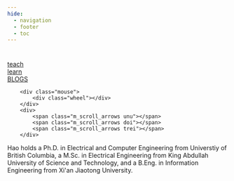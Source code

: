 ```yaml
---
hide:
  - navigation
  - footer
  - toc
---
```


<style>
  .md-tabs__list{
    display:none;
  }
</style>
# 

<!--

<div class="slider">
  <div class="container">
    <div class="slide x"></div>
    <div class="slide y"></div>
    <div class="slide z"></div>
  </div>
  <div class="shadow"></div>
</div>

-->




<!-- Swiper -->
<div class="wrapper">
<section class = "first-section">
<div class="swiper-container">
	<div class="swiper-wrapper">
			<div class="swiper-slide">
					<div class="slider-image">
          <a href="./teaching">
            <div class="image image2">
						   	<div onmouseout="reset_animation()" class="text-animation-container">
            <div class="animate">
                <span>t</span><span>e</span><span>a</span><span>c</span><span>h</span>
            </div>
            </div>
            </div>
          </a>
					</div>
			</div>
				<div class="swiper-slide" >
					<div class="slider-image">
           <a href="./learning">
             <div class="image image1">
           	<div onmouseout="reset_animation()" class="text-animation-container">
            <div class="animate">
            <span>l</span><span>e</span><span>a</span><span>r</span><span>n</span>
            </div>
            </div>
            </div>
          <a>
					</div>
				</div>
				<div class="swiper-slide">
					<div class="slider-image">
          <a href="./blogs">
						<div class="image image3">
           	<div onmouseout="reset_animation()" class="text-animation-container">
            <div class="animate">
                    <span>B</span><span>L</span><span>O</span><span>G</span><span>S</span>
            </div>
            </div>
            </div>
          </a>
					</div>
				</div>


  

 </div>
   		<div class="swiper-pagination"></div>

</div>
<div class="mouse_scroll">

		<div class="mouse">
			<div class="wheel"></div>
		</div>
		<div>
			<span class="m_scroll_arrows unu"></span>
			<span class="m_scroll_arrows doi"></span>
			<span class="m_scroll_arrows trei"></span>
		</div>
</div>
</section>




<section class = "second-section">
<div class="self-intro">
Hao holds a Ph.D. in Electrical and Computer Engineering from Universtiy of British Columbia, a M.Sc. in Electrical Engineering from King Abdullah University of Science and Technology, and a B.Eng. in Information Engineering from Xi'an Jiaotong University.
</div>
</section>


</div>